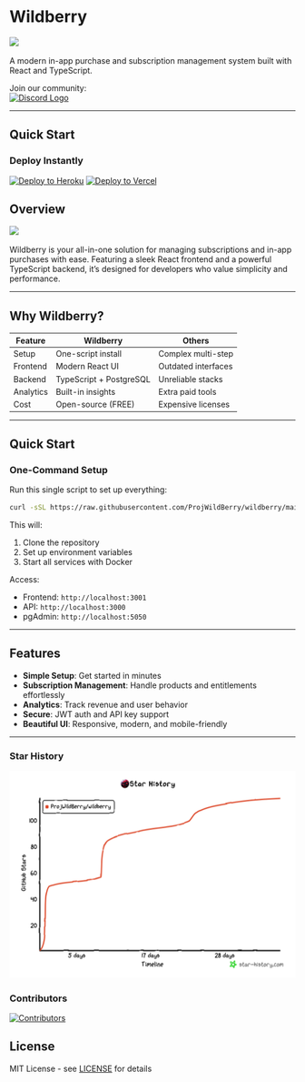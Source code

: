 # Wildberry


<img src="https://i.imgur.com/Hdt9TXr.png" width="600">

A modern in-app purchase and subscription management system built with React and TypeScript.

Join our community:  
<a href="https://discord.gg/TfXNmjN54b"><img src="https://img.icons8.com/color/24/000000/discord-logo.png" alt="Discord Logo" /></a>

---
## Quick Start


### Deploy Instantly
[![Deploy to Heroku](https://www.herokucdn.com/deploy/button.svg)](https://heroku.com/deploy?template=https://github.com/ProjWildBerry/wildberry)
[![Deploy to Vercel](https://vercel.com/button)](https://vercel.com/import/git?s=https://github.com/ProjWildBerry/wildberry)

## Overview

<img src="front-end/Dashboard.png" width="600">

Wildberry is your all-in-one solution for managing subscriptions and in-app purchases with ease. Featuring a sleek React frontend and a powerful TypeScript backend, it’s designed for developers who value simplicity and performance.

---

## Why Wildberry?

| **Feature**          | **Wildberry**          | **Others**            |
|----------------------|-----------------------|-----------------------|
| Setup                | One-script install    | Complex multi-step    |
| Frontend             | Modern React UI       | Outdated interfaces   |
| Backend              | TypeScript + PostgreSQL | Unreliable stacks    |
| Analytics            | Built-in insights     | Extra paid tools      |
| Cost                 | Open-source (FREE)    | Expensive licenses    |

---

## Quick Start

### One-Command Setup
Run this single script to set up everything:

```bash
curl -sSL https://raw.githubusercontent.com/ProjWildBerry/wildberry/main/setup.sh | bash
```

This will:
1. Clone the repository
2. Set up environment variables
3. Start all services with Docker

Access:
- Frontend: `http://localhost:3001`
- API: `http://localhost:3000`
- pgAdmin: `http://localhost:5050`

---

## Features

- **Simple Setup**: Get started in minutes
- **Subscription Management**: Handle products and entitlements effortlessly
- **Analytics**: Track revenue and user behavior
- **Secure**: JWT auth and API key support
- **Beautiful UI**: Responsive, modern, and mobile-friendly

---

### Star History
<img src="star-history-2025318.png" width="600">

### Contributors
[![Contributors](https://img.shields.io/github/contributors/ProjWildBerry/wildberry?style=flat-square)](https://github.com/ProjWildBerry/wildberry/graphs/contributors)

## License

MIT License - see [LICENSE](./LICENSE) for details

